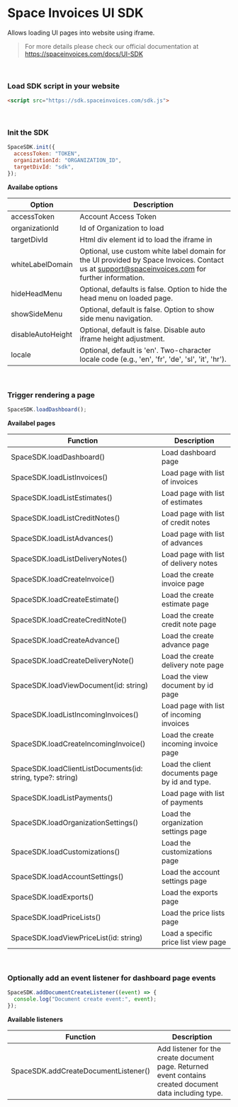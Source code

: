 # Space Invoices UI SDK

Allows loading UI pages into website using iframe.

> For more details please check our official documentation at https://spaceinvoices.com/docs/UI-SDK

<br>

### Load SDK script in your website

```html
<script src="https://sdk.spaceinvoices.com/sdk.js">
```

<br>

### Init the SDK

```js
SpaceSDK.init({
  accessToken: "TOKEN",
  organizationId: "ORGANIZATION_ID",
  targetDivId: "sdk",
});
```

**Availabe options**

| Option            | Description                                                                                                                                     |
| ----------------- | ----------------------------------------------------------------------------------------------------------------------------------------------- |
| accessToken       | Account Access Token                                                                                                                            |
| organizationId    | Id of Organization to load                                                                                                                      |
| targetDivId       | Html div element id to load the iframe in                                                                                                       |
| whiteLabelDomain  | Optional, use custom white label domain for the UI provided by Space Invoices. Contact us at support@spaceinvoices.com for further information. |
| hideHeadMenu      | Optional, defaults is false. Option to hide the head menu on loaded page.                                                                       |
| showSideMenu      | Optional, default is false. Option to show side menu navigation.                                                                                |
| disableAutoHeight | Optional, default is false. Disable auto iframe height adjustment.                                                                              |
| locale            | Optional, default is 'en'. Two-character locale code (e.g., 'en', 'fr', 'de', 'sl', 'it', 'hr').                                                |

<br>

### Trigger rendering a page

```js
SpaceSDK.loadDashboard();
```

**Availabel pages**

| Function                                                    | Description                                    |
| ----------------------------------------------------------- | ---------------------------------------------- |
| SpaceSDK.loadDashboard()                                    | Load dashboard page                            |
| SpaceSDK.loadListInvoices()                                 | Load page with list of invoices                |
| SpaceSDK.loadListEstimates()                                | Load page with list of estimates               |
| SpaceSDK.loadListCreditNotes()                              | Load page with list of credit notes            |
| SpaceSDK.loadListAdvances()                                 | Load page with list of advances                |
| SpaceSDK.loadListDeliveryNotes()                            | Load page with list of delivery notes          |
| SpaceSDK.loadCreateInvoice()                                | Load the create invoice page                   |
| SpaceSDK.loadCreateEstimate()                               | Load the create estimate page                  |
| SpaceSDK.loadCreateCreditNote()                             | Load the create credit note page               |
| SpaceSDK.loadCreateAdvance()                                | Load the create advance page                   |
| SpaceSDK.loadCreateDeliveryNote()                           | Load the create delivery note page             |
| SpaceSDK.loadViewDocument(id: string)                       | Load the view document by id page              |
| SpaceSDK.loadListIncomingInvoices()                         | Load page with list of incoming invoices       |
| SpaceSDK.loadCreateIncomingInvoice()                        | Load the create incoming invoice page          |
| SpaceSDK.loadClientListDocuments(id: string, type?: string) | Load the client documents page by id and type. |
| SpaceSDK.loadListPayments()                                 | Load page with list of payments                |
| SpaceSDK.loadOrganizationSettings()                         | Load the organization settings page            |
| SpaceSDK.loadCustomizations()                               | Load the customizations page                   |
| SpaceSDK.loadAccountSettings()                              | Load the account settings page                 |
| SpaceSDK.loadExports()                                      | Load the exports page                          |
| SpaceSDK.loadPriceLists()                                   | Load the price lists page                      |
| SpaceSDK.loadViewPriceList(id: string)                      | Load a specific price list view page           |

<br>

### Optionally add an event listener for dashboard page events

```js
SpaceSDK.addDocumentCreateListener((event) => {
  console.log("Document create event:", event);
});
```

**Available listeners**

| Function                             | Description                                                                                              |
| ------------------------------------ | -------------------------------------------------------------------------------------------------------- |
| SpaceSDK.addCreateDocumentListener() | Add listener for the create document page. Returned event contains created document data including type. |
